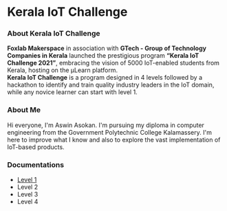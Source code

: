 # Kerala IoT Challenge
### About Kerala IoT Challenge

__Foxlab Makerspace__ in association with __GTech - Group of Technology Companies in Kerala__ launched the prestigious program __“Kerala IoT Challenge 2021”__, embracing the vision of 5000 IoT-enabled students from Kerala, hosting on the µLearn platform.   
__Kerala IoT Challenge__ is a program designed in 4 levels followed by a hackathon to identify and train quality industry leaders in the IoT domain, while any novice learner can start with level 1.

### About Me

Hi everyone, I'm Aswin Asokan. I'm pursuing my diploma in computer engineering from the Government Polytechnic College Kalamassery. I'm here to improve what I know and also to explore the vast implementation of IoT-based products.

### Documentations
* [Level 1 ](https://aswin-asokan.github.io/Kerala-IoT-Challenge/pages/level1)
* Level 2
* Level 3
* Level 4
